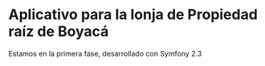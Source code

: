 Aplicativo para la lonja de Propiedad raíz de Boyacá
====================================================

Estamos en la primera fase, desarrollado con Symfony 2.3